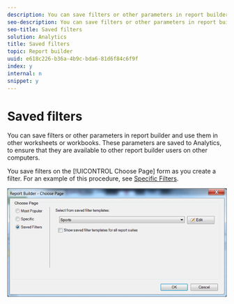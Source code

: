 ```yaml
---
description: You can save filters or other parameters in report builder and use them in other worksheets or workbooks. These parameters are saved to Analytics, to ensure that they are available to other report builder users on other computers.
seo-description: You can save filters or other parameters in report builder and use them in other worksheets or workbooks. These parameters are saved to Analytics, to ensure that they are available to other report builder users on other computers.
seo-title: Saved filters
solution: Analytics
title: Saved filters
topic: Report builder
uuid: e618c226-b36a-4b9c-bda6-81d6f84c6f9f
index: y
internal: n
snippet: y
---
```


# Saved filters

You can save filters or other parameters in report builder and use them in other worksheets or workbooks. These parameters are saved to Analytics, to ensure that they are available to other report builder users on other computers.

You save filters on the [!UICONTROL Choose Page] form as you create a filter. For an example of this procedure, see [Specific Filters](../../../../analyze/report-builder/layout/c-filter-dimensions/t-specific-filters.md#task_AD91873FD9FF4399A62EAB495DFFA12C).

![](assets/choose_page_saved.png)


